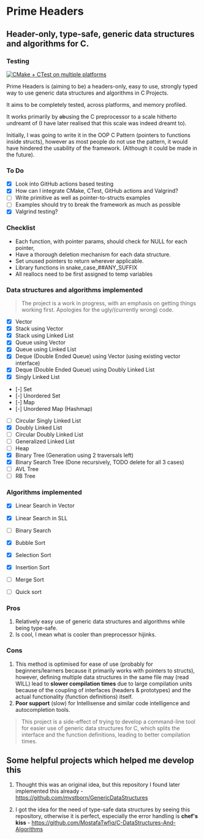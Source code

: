 # Prime Headers
## Header-only, type-safe, generic data structures and algorithms for C.

### Testing
[![CMake + CTest on multiple platforms](https://github.com/prathameshd30/prime-headers/actions/workflows/cmake-multi-platform-val.yml/badge.svg)](https://github.com/prathameshd30/prime-headers/actions/workflows/cmake-multi-platform-val.yml)

Prime Headers is (aiming to be) a headers-only, easy to use, strongly typed way to use generic data structures and algorithms in C Projects.

It aims to be completely tested, across platforms, and memory profiled.

It works primarily by ~~ab~~using the C preprocessor to a scale hitherto undreamt of (I have later realised that this scale was indeed dreamt to).

Initially, I was going to write it in the OOP C Pattern (pointers to functions inside structs), however as most people do not use the pattern, it would have hindered the usability of the framework. (Although it could be made in the future).

### To Do
- [x] Look into GitHub actions based testing
- [x] How can I integrate CMake, CTest, GitHub actions and Valgrind?
- [ ] Write primitive as well as pointer-to-structs examples
- [ ] Examples should try to break the framework as much as possible
- [x] Valgrind testing?

### Checklist
- Each function, with pointer params, should check for NULL for each pointer,
- Have a thorough deletion mechanism for each data structure.
- Set unused pointers to return wherever applicable.
- Library functions in snake_case_##ANY_SUFFIX
- All reallocs need to be first assigned to temp variables

### Data structures and algorithms implemented

> The project is a work in progress, with an emphasis on getting things working first. Apologies for the ugly/(currently wrong) code.

- [x] Vector
- [x] Stack using Vector
- [x] Stack using Linked List
- [x] Queue using Vector
- [x] Queue using Linked List
- [x] Deque (Double Ended Queue) using Vector (using existing vector interface)
- [x] Deque (Double Ended Queue) using Doubly Linked List
- [x] Singly Linked List
- [-] Set
- [-] Unordered Set
- [-] Map
- [-] Unordered Map (Hashmap)
- [ ] Circular Singly Linked List
- [x] Doubly Linked List
- [ ] Circular Doubly Linked List
- [ ] Generalized Linked List
- [ ] Heap
- [x] Binary Tree (Generation using 2 traversals left)
- [x] Binary Search Tree (Done recursively, TODO delete for all 3 cases)
- [ ] AVL Tree
- [ ] RB Tree

### Algorithms implemented

- [x] Linear Search in Vector
- [x] Linear Search in SLL
- [ ] Binary Search
- [x] Bubble Sort
- [x] Selection Sort
- [x] Insertion Sort
- [ ] Merge Sort
- [ ] Quick sort


### Pros

1. Relatively easy use of generic data structures and algorithms while being type-safe.
2. Is cool, I mean what is cooler than preprocessor hijinks.

### Cons

1. This method is optimised for ease of use (probably for beginners/learners because it primarily works with pointers to structs), however, defining multiple data structures in the same file may (read WILL) lead to **slower compilation times** due to large compilation units because of the coupling of interfaces (headers & prototypes) and the actual functionality (function definitions) itself.
2. **Poor support** (slow) for Intellisense and similar code intelligence and autocompletion tools.

> This project is a side-effect of trying to develop a command-line tool for easier use of generic data structures for C, which splits the interface and the function definitions, leading to better compilation times.

## Some helpful projects which helped me develop this

1. Thought this was an original idea, but this repository I found later implemented this already - https://github.com/mystborn/GenericDataStructures

2. I got the idea for the need of type-safe data structures by seeing this repository, otherwise it is perfect, especially the error handling is **chef's kiss** - https://github.com/MostafaTwfiq/C-DataStructures-And-Algorithms